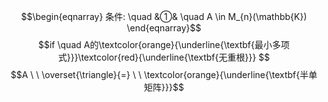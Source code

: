 $$\begin{eqnarray}
条件: \quad
&①& \quad A \in M_{n}(\mathbb{K}) 
\end{eqnarray}$$
$$if \quad A的\textcolor{orange}{\underline{\textbf{最小多项式}}}\textcolor{red}{\underline{\textbf{无重根}}}  $$
$$A  \ \  \overset{\triangle}{=} \ \ \textcolor{orange}{\underline{\textbf{半单矩阵}}}$$